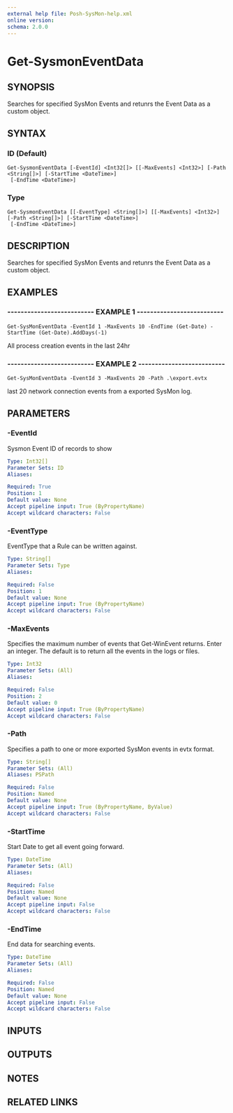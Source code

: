 ```yaml
---
external help file: Posh-SysMon-help.xml
online version: 
schema: 2.0.0
---
```


# Get-SysmonEventData

## SYNOPSIS
Searches for specified SysMon Events and retunrs the Event Data as a custom object.

## SYNTAX

### ID (Default)
```
Get-SysmonEventData [-EventId] <Int32[]> [[-MaxEvents] <Int32>] [-Path <String[]>] [-StartTime <DateTime>]
 [-EndTime <DateTime>]
```

### Type
```
Get-SysmonEventData [[-EventType] <String[]>] [[-MaxEvents] <Int32>] [-Path <String[]>] [-StartTime <DateTime>]
 [-EndTime <DateTime>]
```

## DESCRIPTION
Searches for specified SysMon Events and retunrs the Event Data as a custom object.

## EXAMPLES

### -------------------------- EXAMPLE 1 --------------------------
```
Get-SysMonEventData -EventId 1 -MaxEvents 10 -EndTime (Get-Date) -StartTime (Get-Date).AddDays(-1)
```

All process creation events in the last 24hr

### -------------------------- EXAMPLE 2 --------------------------
```
Get-SysMonEventData -EventId 3 -MaxEvents 20 -Path .\export.evtx
```

last 20 network connection events from a exported SysMon log.

## PARAMETERS

### -EventId
Sysmon Event ID of records to show

```yaml
Type: Int32[]
Parameter Sets: ID
Aliases: 

Required: True
Position: 1
Default value: None
Accept pipeline input: True (ByPropertyName)
Accept wildcard characters: False
```

### -EventType
EventType that a Rule can be written against.

```yaml
Type: String[]
Parameter Sets: Type
Aliases: 

Required: False
Position: 1
Default value: None
Accept pipeline input: True (ByPropertyName)
Accept wildcard characters: False
```

### -MaxEvents
Specifies the maximum number of events that Get-WinEvent returns.
Enter an integer.
The default is to return all the events in the logs or files.

```yaml
Type: Int32
Parameter Sets: (All)
Aliases: 

Required: False
Position: 2
Default value: 0
Accept pipeline input: True (ByPropertyName)
Accept wildcard characters: False
```

### -Path
Specifies a path to one or more exported SysMon events in evtx format.

```yaml
Type: String[]
Parameter Sets: (All)
Aliases: PSPath

Required: False
Position: Named
Default value: None
Accept pipeline input: True (ByPropertyName, ByValue)
Accept wildcard characters: False
```

### -StartTime
Start Date to get all event going forward.

```yaml
Type: DateTime
Parameter Sets: (All)
Aliases: 

Required: False
Position: Named
Default value: None
Accept pipeline input: False
Accept wildcard characters: False
```

### -EndTime
End data for searching events.

```yaml
Type: DateTime
Parameter Sets: (All)
Aliases: 

Required: False
Position: Named
Default value: None
Accept pipeline input: False
Accept wildcard characters: False
```

## INPUTS

## OUTPUTS

## NOTES

## RELATED LINKS


